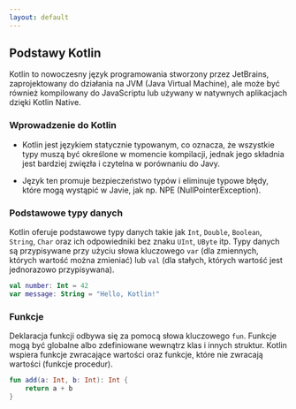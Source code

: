 ```yaml
---
layout: default
---
```

## Podstawy Kotlin

Kotlin to nowoczesny język programowania stworzony przez JetBrains, zaprojektowany do działania na JVM (Java Virtual Machine), ale może być również kompilowany do JavaScriptu lub używany w natywnych aplikacjach dzięki Kotlin Native.

### Wprowadzenie do Kotlin

* Kotlin jest językiem statycznie typowanym, co oznacza, że wszystkie typy muszą być określone w momencie kompilacji, jednak jego składnia jest bardziej zwięzła i czytelna w porównaniu do Javy.

* Język ten promuje bezpieczeństwo typów i eliminuje typowe błędy, które mogą wystąpić w Javie, jak np. NPE (NullPointerException).

### Podstawowe typy danych

Kotlin oferuje podstawowe typy danych takie jak `Int`, `Double`, `Boolean`, `String`, `Char` oraz ich odpowiedniki bez znaku `UInt`, `UByte` itp.
Typy danych są przypisywane przy użyciu słowa kluczowego `var` (dla zmiennych, których wartość można zmieniać) lub `val` (dla stałych, których wartość jest jednorazowo przypisywana).

```kotlin
val number: Int = 42
var message: String = "Hello, Kotlin!"
```

### Funkcje

Deklaracja funkcji odbywa się za pomocą słowa kluczowego `fun`. Funkcje mogą być globalne albo zdefiniowane wewnątrz klas i innych struktur. Kotlin wspiera funkcje zwracające wartości oraz funkcje, które nie zwracają wartości (funkcje procedur).

```kotlin
fun add(a: Int, b: Int): Int {
    return a + b
}
```